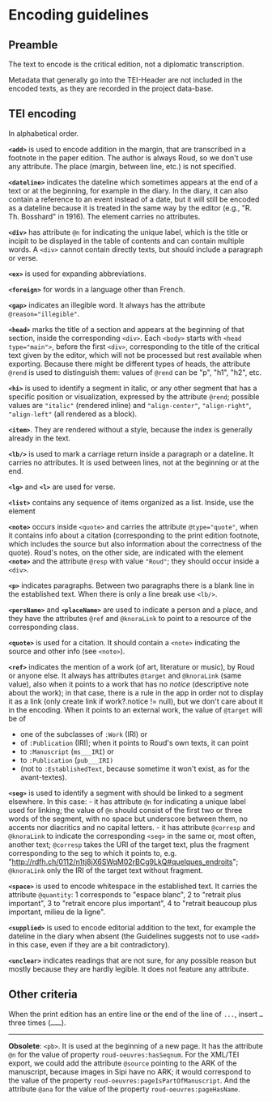 # Encoding guidelines


## Preamble

The text to encode is the critical edition, not a diplomatic transcription.

Metadata that generally go into the TEI-Header are not included in the encoded texts, as they are recorded in the project data-base.

## TEI encoding
In alphabetical order.

**`<add>`** is used to encode addition in the margin, that are transcribed in a footnote in the paper edition. The author is always Roud, so we don't use any attribute. The place (margin, between line, etc.) is not specified.

**`<dateline>`** indicates the dateline which sometimes appears at the end of a text or at the beginning, for example in the diary. In the diary, it can also contain a reference to an event instead of a date, but it will still be encoded as a dateline because it is treated in the same way by the editor (e.g., "R. Th. Bosshard" in 1916). The element carries no attributes.

**`<div>`** has attribute `@n` for indicating the unique label, which is the title or incipit to be displayed in the table of contents and can contain multiple words. A `<div>` cannot contain directly texts, but should include a paragraph or verse.

**`<ex>`** is used for expanding abbreviations.

**`<foreign>`** for words in a language other than French.

**`<gap>`** indicates an illegible word. It always has the attribute `@reason="illegible"`.

**`<head>`** marks the title of a section and appears at the beginning of that section, inside the corresponding `<div>`. Each `<body>` starts with `<head type="main">`,  before the first `<div>`, corresponding to the title of the critical text given by the editor, which will not be processed but rest available when exporting. Because there might be different types of heads, the attribute `@rend` is used to distinguish them: values of `@rend` can be "p", "h1", "h2", etc.

**`<hi>`** is used to identify a segment in italic, or any other segment that has a specific position or visualization, expressed by the attribute `@rend`; possible values are `"italic"` (rendered inline) and `"align-center"`, `"align-right"`, `"align-left"` (all rendered as a block).

**`<item>`**. They are rendered without a style, because the index is generally already in the text.

**`<lb/>`** is used to mark a carriage return inside a paragraph or a dateline. It carries no attributes. It is used between lines, not at the beginning or at the end.

**`<lg>`** and **`<l>`** are used for verse.

**`<list>`** contains any sequence of items organized as a list. Inside, use the element 

**`<note>`** occurs inside `<quote>` and carries the attribute `@type="quote"`, when it contains info about a citation (corresponding to the print edition footnote, which includes the source but also information about the correctness of the quote). Roud's notes, on the other side, are indicated with the element **`<note>`** and the attribute `@resp` with value `"Roud"`; they should occur inside a `<div>`.

**`<p>`** indicates paragraphs. Between two paragraphs there is a blank line in the established text. When there is only a line break use `<lb/>`.

**`<persName>`** and **`<placeName>`** are used to indicate a person and a place, and they have the attributes `@ref` and `@knoraLink` to point to a resource of the corresponding class.

**`<quote>`** is used for a citation. It should contain a `<note>` indicating the source and other info (see `<note>`).

**`<ref>`** indicates the mention of a work (of art, literature or music), by Roud or anyone else. It always has attributes `@target` and `@knoraLink` (same value), also when it points to a work that has no *notice* (descriptive note about the work); in that case, there is a rule in the app in order not to display it as a link (only create link if work?.notice != null), but we don't care about it in the encoding. When it points to an external work, the value of `@target` will be of
- one of the subclasses of `:Work` (IRI) or
- of `:Publication` (IRI);
when it points to Roud's own texts, it can point 
- to `:Manuscript` (`ms___IRI`) or
- to `:Publication` (`pub___IRI)`
- (not to `:EstablishedText`, because sometime it won't exist, as for the avant-textes).

**`<seg>`** is used to identify a segment with should be linked to a segment elsewhere. In this case:
	- it has attribute `@n` for indicating a unique label used for linking; the value of `@n` should consist of the first two or three words of the segment, with no space but underscore between them, no accents nor diacritics and no capital letters. 
	- it has attribute `@corresp` and `@knoraLink` to indicate the corresponding `<seg>` in the same or, most often, another text; `@corresp` takes the URI of the target text, plus the fragment corresponding to the seg to which it points to, e.g. "http://rdfh.ch/0112/n1tj8jX6SWqM02rBCg9LkQ#quelques_endroits"; `@knoraLink` only the IRI of the target text without fragment.

**`<space>`** is used to encode whitespace in the established text. It carries the attribute `@quantity`: 1 corresponds to "espace blanc", 2 to "retrait plus important", 3 to "retrait encore plus important", 4 to "retrait beaucoup plus important, milieu de la ligne".

**`<supplied>`** is used to encode editorial addition to the text, for example the dateline in the diary when absent (the Guidelines suggests not to use `<add>` in this case, even if they are a bit contradictory). 

**`<unclear>`** indicates readings that are not sure, for any possible reason but mostly because they are hardly legible. It does not feature any attribute.



## Other criteria
When the print edition has an entire line or the end of the line of `...`, insert `…` three times (`………`).


---


**Obsolete**: 
`<pb>`. It is used at the beginning of a new page. It has the attribute `@n` for the value of property `roud-oeuvres:hasSeqnum`. For the XML/TEI export, we could add the attribute `@source` pointing to the ARK of the manuscript, because images in Sipi have no ARK; it would correspond to the value of the property `roud-oeuvres:pageIsPartOfManuscript`. And the attribute `@ana` for the value of the property `roud-oeuvres:pageHasName`.




